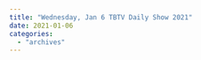 ```yaml
---
title: "Wednesday, Jan 6 TBTV Daily Show 2021"
date: 2021-01-06
categories: 
  - "archives"
---
```



